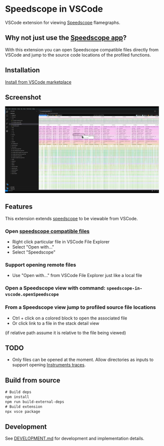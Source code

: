 # Speedscope in VSCode

VSCode extension for viewing [Speedscope](https://github.com/jlfwong/speedscope) flamegraphs.

## Why not just use the [Speedscope app](https://www.speedscope.app/)?

With this extension you can open Speedscope compatible files directly from VSCode and jump to the source code locations of the profiled functions.

## Installation

[Install from VSCode marketplace](https://marketplace.visualstudio.com/items?itemName=sransara.speedscope-in-vscode)

## Screenshot

![screenshot.jpg](./media/screenshot.jpg)

## Features

This extension extends [speedscope](https://github.com/jlfwong/speedscope) to be viewable from VSCode.

### Open [speedscope compatible files](https://github.com/jlfwong/speedscope/wiki)

- Right click particular file in VSCode File Explorer
- Select "Open with..."
- Select "Speedscope"

### Support opening remote files

- Use "Open with..." from VSCode File Explorer just like a local file

### Open a Speedscope view with command: `speedscope-in-vscode.openSpeedscope`

### From a Speedscope view jump to profiled source file locations

- Ctrl + click on a colored block to open the associated file
- Or click link to a file in the stack detail view

(if relative path assume it is relative to the file being viewed)

## TODO

- Only files can be opened at the moment.
  Allow directories as inputs to support opening [Instruments traces](https://help.apple.com/instruments/mac/10.0/).

## Build from source

```
# Build deps
npm install
npm run build-external-deps
# Build extension
npx vsce package
```

## Development

See [DEVELOPMENT.md](DEVELOPMENT.md) for development and implementation details.
